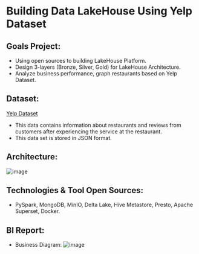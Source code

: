 # Building Data LakeHouse Using Yelp Dataset
## Goals Project:
- Using open sources to building LakeHouse Platform.
- Design 3-layers (Bronze, Silver, Gold) for LakeHouse Architecture.
- Analyze business performance, graph restaurants based on Yelp Dataset.
## Dataset:
[Yelp Dataset](https://business.yelp.com/data/resources/open-dataset/)
- This data contains information about restaurants and reviews from customers after experiencing the service at the restaurant.
- This data set is stored in JSON format.
## Architecture:
![image](https://github.com/user-attachments/assets/19843b2e-c3f5-4bfb-9ba2-638d0bffbd5a)
## Technologies & Tool Open Sources:
- PySpark, MongoDB, MinIO, Delta Lake, Hive Metastore, Presto, Apache Superset, Docker.
## BI Report:
- Business Diagram:
![image](https://github.com/user-attachments/assets/8e0c641e-19dc-433d-aebe-caa336646fe7)




